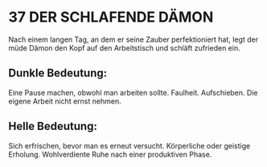 # 37 DER SCHLAFENDE DÄMON

Nach einem langen Tag, an dem er seine Zauber 
perfektioniert hat, legt der müde Dämon den Kopf auf 
den Arbeitstisch und schläft zufrieden ein.
## Dunkle Bedeutung:
Eine Pause machen, obwohl man arbeiten sollte. Faulheit. 
Aufschieben. Die eigene Arbeit nicht ernst nehmen.
## Helle Bedeutung:
Sich erfrischen, bevor man es erneut versucht. 
Körperliche oder geistige Erholung. Wohlverdiente Ruhe 
nach einer produktiven Phase.